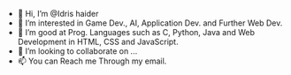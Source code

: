 - 👋 Hi, I’m @Idris haider
- 👀 I’m interested in Game Dev., AI, Application Dev. and Further Web Dev.
- 🌱 I’m good at Prog. Languages such as C, Python, Java and Web Development in HTML, CSS and JavaScript.
- 💞️ I’m looking to collaborate on ...
- 📫 You can Reach me Through my email.

<!---
Idrisvohra9/Idrisvohra9 is a ✨ special ✨ repository because its `README.md` (this file) appears on your GitHub profile.
You can click the Preview link to take a look at your changes.
--->
